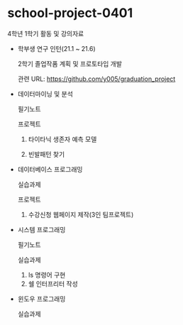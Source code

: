 # school-project-0401

4학년 1학기 활동 및 강의자료

- 학부생 연구 인턴(21.1 ~ 21.6) 
  
  2학기 졸업작품 계획 및 프로토타입 개발
  
  관련 URL: https://github.com/y005/graduation_project
  
- 데이터마이닝 및 분석

  필기노트

  프로젝트
  
  1. 타이타닉 생존자 예측 모델 
  
  2. 빈발패턴 찾기
  
- 데이터베이스 프로그래밍
  
  실습과제
  
  프로젝트
  
  1. 수강신청 웹페이지 제작(3인 팀프로젝트)

- 시스템 프로그래밍

  필기노트
  
  실습과제
  
  1. ls 명령어 구현 
  2. 쉘 인터프리터 작성  

- 윈도우 프로그래밍

  실습과제
